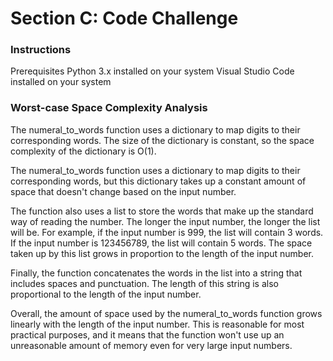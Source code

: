 # Section C: Code Challenge

### Instructions

Prerequisites
Python 3.x installed on your system
Visual Studio Code installed on your system



### Worst-case Space Complexity Analysis

The numeral_to_words function uses a dictionary to map digits to their corresponding words. The size of the 
dictionary is constant, so the space complexity of the dictionary is O(1).

The numeral_to_words function uses a dictionary to map digits to their corresponding words, but this dictionary takes up a constant amount of space that doesn't change based on the input number.

The function also uses a list to store the words that make up the standard way of reading the number. The longer the input number, the longer the list will be. For example, if the input number is 999, the list will contain 3 words. If the input number is 123456789, the list will contain 5 words. The space taken up by this list grows in proportion to the length of the input number.

Finally, the function concatenates the words in the list into a string that includes spaces and punctuation. The length of this string is also proportional to the length of the input number.

Overall, the amount of space used by the numeral_to_words function grows linearly with the length of the input number. This is reasonable for most practical purposes, and it means that the function won't use up an unreasonable amount of memory even for very large input numbers.